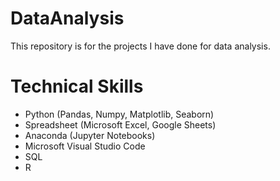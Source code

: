 # DataAnalysis

This repository is for the projects I have done for data analysis.

# Technical Skills

- Python (Pandas, Numpy, Matplotlib, Seaborn)
- Spreadsheet (Microsoft Excel, Google Sheets)
- Anaconda (Jupyter Notebooks)
- Microsoft Visual Studio Code
- SQL
- R

